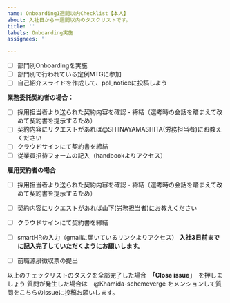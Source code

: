 ```yaml
---
name: Onboarding1週間以内Checklist【本人】
about: 入社日から一週間以内のタスクリストです。
title: ''
labels: Onboarding実施
assignees: ''

---
```


- [ ] 部門別Onboardingを実施
- [ ] 部門別で行われている定例MTGに参加
- [ ] 自己紹介スライドを作成して、ppl_noticeに投稿しよう

**業務委託契約者の場合：**
- [ ] 採用担当者より送られた契約内容を確認・締結（選考時の会話を踏まえて改めて契約書を提示するため）
- [ ] 契約内容にリクエストがあれば@SHIINAYAMASHITA(労務担当者)にお教えください
- [ ] クラウドサインにて契約書を締結
- [ ] 従業員招待フォームの記入（handbookよりアクセス）

 **雇用契約者の場合**
- [ ] 採用担当者より送られた契約内容を確認・締結（選考時の会話を踏まえて改めて契約書を提示するため）
- [ ] 契約内容にリクエストがあれば山下(労務担当者)にお教えください
- [ ] クラウドサインにて契約書を締結
- [ ] smartHRの入力（gmailに届いているリンクよりアクセス）
**入社3日前までに記入完了していただくようにお願いします。**
- [ ] 前職源泉徴収票の提出


以上のチェックリストのタスクを全部完了した場合　**「Close issue」**　を押しましょう
質問が発生した場合は　@Khamida-schemeverge をメンションして質問をこちらのissueに投稿お願いします。
